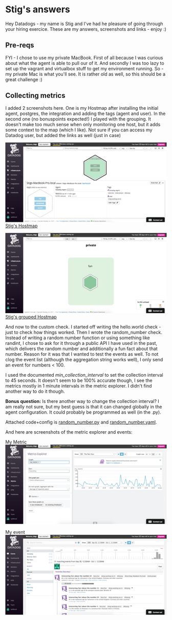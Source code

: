 # Stig's answers

Hey Datadogs - my name is Stig and I've had he pleasure of going through your hiring exercice. 
These are my answers, screenshots and links - enjoy :)

## Pre-reqs
FYI - I chose to use my private MacBook. First of all because I was curious about what the agent is able to pull our of it. And secondly I was too lazy to set up the vagrant and virtualbox stuff to get my environment running. 
So - my private Mac is what you'll see. It is rather old as well, so this should be a great challenge :)

## Collecting metrics
I added 2 screenshots here. One is my Hostmap after installing the initial agent, postgres, the integration and adding the tags (agent and user). In the second one (no bonuspoints expected!) I played with the grouping. It doesn't make too much sense when only monitoring one host, but it adds some context to the map (which I like).
Not sure if you can access my Datadog user, but added the links as well (just in case)

![Alt text](screenshots/Stigs-Hostmap.png?raw=true "Hostmap")
[Stig's Hostmap](https://app.datadoghq.com/infrastructure/map?fillby=avg%3Acpuutilization&sizeby=avg%3Anometric&groupby=none&nameby=name&nometrichosts=false&tvMode=false&nogrouphosts=false&palette=green_to_orange&paletteflip=false ".. hope it works!")

![Alt text](screenshots/Stigs-grouped-Hostmap.png?raw=true "Hostmap")
[Stig's grouped Hostmap](https://app.datadoghq.com/infrastructure/map?mapid=3556&fillby=avg%3Acpuutilization&sizeby=avg%3Anometric&groupby=role%2Cenv&nameby=name&nometrichosts=false&tvMode=false&nogrouphosts=false&palette=green_to_orange&paletteflip=false ".. hope it works!")

And now to the custom check. I started off writing the hello.world check - just to check how things worked. Then I wrote the random_number check. Instead of writing a random number function or using something like randint, I chose to ask for it through a public API I have used in the past, which delivers the random number and additionally a fun fact about that number. Reason for it was that I wanted to test the events as well. To not clog the event list (although the aggregation string works well), I only send an event for numbers < 100.

I used the documented <i>min_collection_interval</i> to set the collection interval to 45 seconds. It doesn't seem to be 100% accurate though, I see the metrics mostly in 1 minute intervals in the metric explorer. I didn't find another way to do it though.

<b>Bonus question:</b> Is there another way to change the collection interval? I am really not sure, but my best guess is that it can changed globally in the agent configuration. It could probably be programmed as well (in the .py).

Attached code+config is [random_number.py](src/random_number.py) and [random_number.yaml](src/random_number.yaml).

And here are screenshots of the metric explorer and events:

My Metric
![Alt text](screenshots/Stigs-metric.png?raw=true "Metric")

My event
![Alt text](screenshots/Stigs-event.png?raw=true "Events")
